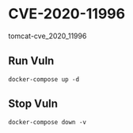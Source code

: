 # CVE-2020-11996

tomcat-cve_2020_11996

## Run Vuln

```
docker-compose up -d
```

## Stop Vuln

```
docker-compose down -v
```

